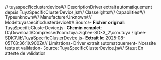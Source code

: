 // tuyaspecificclusterdevice#// DescriptionDriver extrait automatiquement depuis TuyaSpecificClusterDevice.js#// Classelights#// Capabilities#// Typeunknown#// ManufacturerUnknown#// Modeltuyaspecificclusterdevice#// Source- **Fichier original**: TuyaSpecificClusterDevice.js- **Chemin complet**: D:\Download\Compressed\com.tuya.zigbee-SDK3_2\com.tuya.zigbee-SDK3\lib\TuyaSpecificClusterDevice.js- **Extrait le**: 2025-08-05T08:36:10.900Z#// Limitations- Driver extrait automatiquement- Ncessite tests et validation- Source: TuyaSpecificClusterDevice.js#// Statut En attente de validation